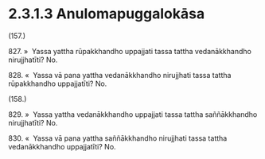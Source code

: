 # 2.3.1.3 Anulomapuggalokāsa

(157.)

827\. »  Yassa yattha rūpakkhandho uppajjati tassa tattha vedanākkhandho nirujjhatīti? No.

828\. «  Yassa vā pana yattha vedanākkhandho nirujjhati tassa tattha rūpakkhandho uppajjatīti? No.

(158.)

829\. »  Yassa yattha vedanākkhandho uppajjati tassa tattha saññākkhandho nirujjhatīti? No.

830\. «  Yassa vā pana yattha saññākkhandho nirujjhati tassa tattha vedanākkhandho uppajjatīti? No.
